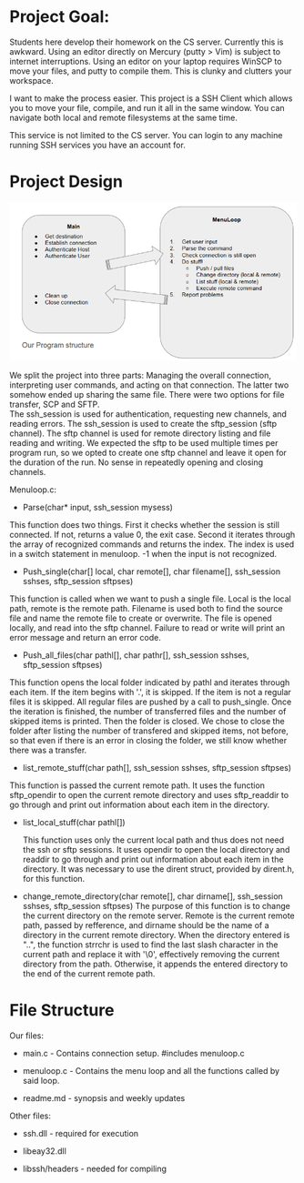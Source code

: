 # Project Goal:

Students here develop their homework on the CS server.  Currently this is awkward.  Using an editor directly on Mercury (putty > Vim) is subject to internet interruptions.  Using an editor on your laptop requires WinSCP to move your files, and putty to compile them.  This is clunky and clutters your workspace.

I want to make the process easier.  This project is a SSH Client which allows you to move your file, compile, and run it all in the same window.  You can navigate both local and remote filesystems at the same time.

This service is not limited to the CS server.  You can login to any machine running SSH services you have an account for.

# Project Design

![](https://github.com/uml-dc2-2016-spring/SSHProject/blob/master/project-flow.png?raw=true)

We split the project into three parts:  Managing the overall connection, interpreting user commands, and acting on that connection.  The latter two somehow ended up sharing the same file.
There were two options for file transfer, SCP and SFTP.  
The ssh_session is used for authentication, requesting new channels, and reading errors.  The ssh_session is used to create the sftp_session (sftp channel).  The sftp channel is used for remote directory listing and file reading and writing.  We expected the sftp to be used multiple times per program run, so we opted to create one sftp channel and leave it open for the duration of the run.  No sense in repeatedly opening and closing channels.

Menuloop.c:

- Parse(char* input, ssh_session mysess)

This function does two things.  First it checks whether the session is still connected.  If not, returns a value 0, the exit case.
Second it iterates through the array of recognized commands and returns the index.  The index is used in a switch statement in menuloop.  -1 when the input is not recognized.

- Push_single(char[] local, char remote[], char filename[], ssh_session sshses, sftp_session sftpses)

This function is called when we want to push a single file.  Local is the local path, remote is the remote path.  Filename is used both to find the source file and name the remote file to create or overwrite.  The file is opened locally, and read into the sftp channel.  Failure to read or write will print an error message and return an error code.

- Push_all_files(char pathl[], char pathr[], ssh_session sshses, sftp_session sftpses)

This function opens the local folder indicated by pathl and iterates through each item.  If the item begins with '.', it is skipped.
If the item is not a regular files it is skipped.  All regular files are pushed by a call to push_single.  Once the iteration is finished, the number of transferred files and the number of skipped items is printed.  Then the folder is closed.  We chose to close the folder after listing the number of transfered and skipped items, not before, so that even if there is an error in closing the folder, we still know whether there was a transfer.

- list_remote_stuff(char path[], ssh_session sshses, sftp_session sftpses)

This function is passed the current remote path. It uses the function sftp_opendir to open the current remote directory and uses sftp_readdir to go through and print out information about each item in the directory. 


- list_local_stuff(char pathl[])

    This function uses only the current local path and thus does not need the ssh or sftp sessions. It uses opendir to open the local directory and readdir to go through and print out information about each item in the directory. It was necessary to use the dirent struct, provided by dirent.h, for this function.


- change_remote_directory(char remote[], char dirname[], ssh_session sshses, sftp_session sftpses)
    The purpose of this function is to change the current directory on the remote server. Remote is the current remote path, passed by refference, and dirname should be the name of a directory in the current remote directory. When the directory entered is "..", the function strrchr is used to find the last slash character in the current path and replace it with '\0', effectively removing the current directory from the path. Otherwise, it appends the entered directory to the end of the current remote path. 

# File Structure

Our files:

- main.c - Contains connection setup.  #includes menuloop.c

- menuloop.c - Contains the menu loop and all the functions called by said loop.

- readme.md - synopsis and weekly updates

Other files:

- ssh.dll - required for execution

- libeay32.dll

- libssh/headers - needed for compiling
